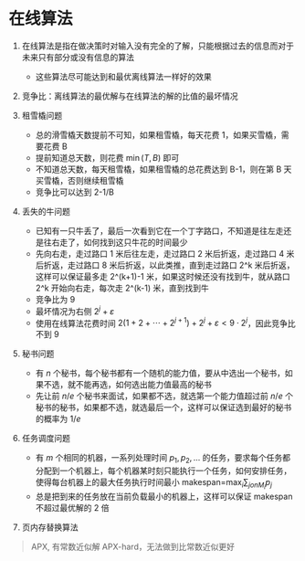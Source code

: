 # 在线算法

1. 在线算法是指在做决策时对输入没有完全的了解，只能根据过去的信息而对于未来只有部分或没有信息的算法
   - 这些算法尽可能达到和最优离线算法一样好的效果

2. 竞争比：离线算法的最优解与在线算法的解的比值的最坏情况

3. 租雪橇问题
   - 总的滑雪橇天数提前不可知，如果租雪橇，每天花费 1，如果买雪橇，需要花费 B
   - 提前知道总天数，则花费 $\min(T,B)$ 即可
   - 不知道总天数，每天租雪橇，如果租雪橇的总花费达到 B-1，则在第 B 天买雪橇，否则继续租雪橇
   - 竞争比可以达到 2-1/B

4. 丢失的牛问题
   - 已知有一只牛丢了，最后一次看到它在一个丁字路口，不知道是往左走还是往右走了，如何找到这只牛花的时间最少
   - 先向右走，走过路口 1 米后往左走，走过路口 2 米后折返，走过路口 4 米后折返，走过路口 8 米后折返，以此类推，直到走过路口 2^k 米后折返，这样可以保证最多走 2^(k+1)-1 米，如果这时候还没有找到牛，就从路口 2^k 开始向右走，每次走 2^(k-1) 米，直到找到牛
   - 竞争比为 9
   - 最坏情况为右侧 $2^j+\varepsilon$
   - 使用在线算法花费时间 $2(1+2+\cdots+2^{j+1})+2^j+\varepsilon<9\cdot 2^j$，因此竞争比不到 9

5. 秘书问题
   - 有 $n$ 个秘书，每个秘书都有一个随机的能力值，要从中选出一个秘书，如果不选，就不能再选，如何选出能力值最高的秘书
   - 先让前 $n/e$ 个秘书来面试，如果都不选，就选第一个能力值超过前 $n/e$ 个秘书的秘书，如果都不选，就选最后一个，这样可以保证选到最好的秘书的概率为 $1/e$

6. 任务调度问题
   - 有 $m$ 个相同的机器，一系列处理时间 $p_1,p_2,\ldots$ 的任务，要求每个任务都分配到一个机器上，每个机器某时刻只能执行一个任务，如何安排任务，使得每台机器上的最大任务执行时间最小 makespan=$\max_i\sum_{j on M_i}p_j$
   - 总是把到来的任务放在当前负载最小的机器上，这样可以保证 makespan 不超过最优解的 2 倍

7. 页内存替换算法

> APX, 有常数近似解
> APX-hard，无法做到比常数近似更好